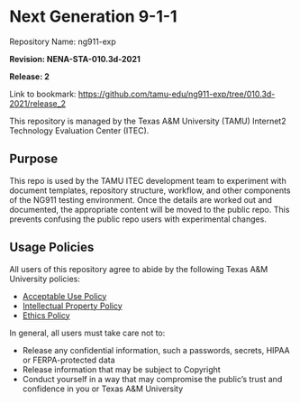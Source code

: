 # Next Generation 9-1-1

Repository Name:	ng911-exp

**Revision: NENA-STA-010.3d-2021**

**Release: 2**

Link to bookmark:	https://github.com/tamu-edu/ng911-exp/tree/010.3d-2021/release_2

This repository is managed by the Texas A&M University (TAMU) Internet2 Technology Evaluation Center (ITEC).

## Purpose
This repo is used by the TAMU ITEC development team to experiment with document templates, repository structure, workflow, and other components of the NG911 testing environment.  Once the details are worked out and documented, the appropriate content will be moved to the public repo.  This prevents confusing the public repo users with experimental changes.

## Usage Policies

All users of this repository agree to abide by the following Texas A&M University policies:
* [Acceptable Use Policy](https://rules-saps.tamu.edu/PDFs/29.01.03.M0.02.pdf)
* [Intellectual Property Policy](https://rules-saps.tamu.edu/PDFs/17.01.07.M0.01.pdf)
* [Ethics Policy](https://policies.tamus.edu/07-01.pdf)

In general, all users must take care not to:
* Release any confidential information, such a passwords, secrets, HIPAA or FERPA-protected data
* Release information that may be subject to Copyright
* Conduct yourself in a way that may compromise the public’s trust and confidence in you or Texas A&M University
